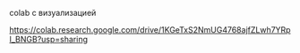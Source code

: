 colab с визуализацией

https://colab.research.google.com/drive/1KGeTxS2NmUG4768ajfZLwh7YRpI_BNGB?usp=sharing 
